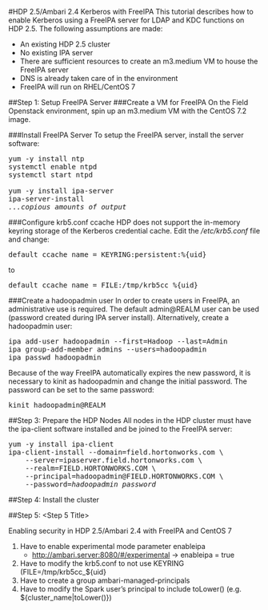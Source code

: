 #HDP 2.5/Ambari 2.4 Kerberos with FreeIPA
This tutorial describes how to enable Kerberos using a FreeIPA server for LDAP and KDC functions on HDP 2.5. The following assumptions are made:<br>
- An existing HDP 2.5 cluster
- No existing IPA server
- There are sufficient resources to create an m3.medium VM to house the FreeIPA server
- DNS is already taken care of in the environment
- FreeIPA will run on RHEL/CentOS 7

##Step 1: Setup FreeIPA Server
###Create a VM for FreeIPA
On the Field Openstack environment, spin up an m3.medium VM with the CentOS 7.2 image. 

###Install FreeIPA Server
To setup the FreeIPA server, install the server software:
<pre>
yum -y install ntp
systemctl enable ntpd
systemctl start ntpd

yum -y install ipa-server
ipa-server-install
<i>...copious amounts of output</i>
</pre>

###Configure krb5.conf ccache
HDP does not support the in-memory keyring storage of the Kerberos credential cache. Edit the <i>/etc/krb5.conf</i> file and change:
<pre>default_ccache_name = KEYRING:persistent:%{uid}</pre>
to
<pre>default_ccache_name = FILE:/tmp/krb5cc_%{uid}</pre>

###Create a hadoopadmin user
In order to create users in FreeIPA, an administrative use is required. The default admin@REALM user can be used (password created during IPA server install). Alternatively, create a hadoopadmin user:
<pre>
ipa add-user hadoopadmin --first=Hadoop --last=Admin
ipa group-add-member admins --users=hadoopadmin
ipa passwd hadoopadmin
</pre>
Because of the way FreeIPA automatically expires the new password, it is necessary to kinit as hadoopadmin and change the initial password. The password can be set to the same password:
<pre>
kinit hadoopadmin@REALM
</pre>

##Step 3: Prepare the HDP Nodes
All nodes in the HDP cluster must have the ipa-client software installed and be joined to the FreeIPA server:
<pre>
yum -y install ipa-client
ipa-client-install --domain=field.hortonworks.com \
    --server=ipaserver.field.hortonworks.com \
    --realm=FIELD.HORTONWORKS.COM \
    --principal=hadoopadmin@FIELD.HORTONWORKS.COM \
    --password=<i>hadoopadmin_password</i>
</pre>

##Step 4: Install the cluster

##Step 5: &lt;Step 5 Title&gt;



Enabling security in HDP 2.5/Ambari 2.4 with FreeIPA and CentOS 7

1. Have to enable experimental mode parameter enableipa
    - http://ambari.server:8080/#/experimental -> enableipa = true
2. Have to modify the krb5.conf to not use KEYRING (FILE=/tmp/krb5cc_${uid}
3. Have to create a group ambari-managed-principals
4. Have to modify the Spark user’s principal to include toLower() (e.g. ${cluster_name|toLower()})
